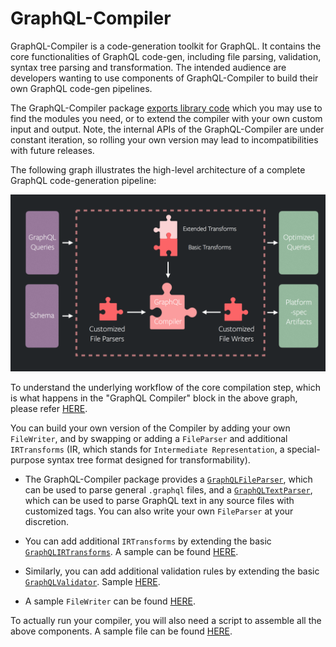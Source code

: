# GraphQL-Compiler

GraphQL-Compiler is a code-generation toolkit for GraphQL. It contains the core functionalities of GraphQL code-gen, including file parsing, validation, syntax tree parsing and transformation. The intended audience are developers wanting to use components of GraphQL-Compiler to build their own GraphQL code-gen pipelines.

The GraphQL-Compiler package [exports library code](./GraphQLCompilerPublic.js) which you may use to find the modules you need, or to extend the compiler with your own custom input and output. Note, the internal APIs of the GraphQL-Compiler are under constant iteration, so rolling your own version may lead to incompatibilities with future releases.

The following graph illustrates the high-level architecture of a complete GraphQL code-generation pipeline:

![CodegenPipeline](https://github.com/facebook/relay/raw/master/packages/graphql-compiler/docs/Architecture.png)

To understand the underlying workflow of the core compilation step, which is what happens in the "GraphQL Compiler" block in the above graph, please refer [HERE](./ARCHITECTURE.md).

You can build your own version of the Compiler by adding your own `FileWriter`, and by swapping or adding a `FileParser` and additional `IRTransforms` (IR, which stands for `Intermediate Representation`, a special-purpose syntax tree format designed for transformability).

* The GraphQL-Compiler package provides a [`GraphQLFileParser`](./core/GraphQLFileParser.js), which can be used to parse general `.graphql` files, and a [`GraphQLTextParser`](./core/GraphQLTextParser.js), which can be used to parse GraphQL text in any source files with customized tags. You can also write your own `FileParser` at your discretion.

* You can add additional `IRTransforms` by extending the basic [`GraphQLIRTransforms`](./core/GraphQLIRTransforms.js). A sample can be found [HERE](../core/RelayIRTransforms.js).

* Similarly, you can add additional validation rules by extending the basic [`GraphQLValidator`](./core/GraphQLValidator.js).
Sample [HERE](../core/RelayValidator.js).

* A sample `FileWriter` can be found [HERE](../codegen/RelayFileWriter.js).

To actually run your compiler, you will also need a script to assemble all the above components. A sample file can be found [HERE](../bin/RelayCompilerBin.js).
